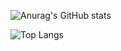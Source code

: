 <!-- Profile README with Dark Background -->

<!-- GitHub Stats Section -->
![Anurag's GitHub stats](https://github-readme-stats.vercel.app/api?username=daku720&show_icons=true&theme=dark)

![Top Langs](https://github-readme-stats.vercel.app/api/top-langs/?username=daku720&layout=compact&theme=dark)
